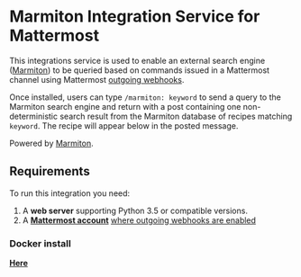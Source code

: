 # Marmiton Integration Service for Mattermost
This integrations service is used to enable an external search engine ([Marmiton](https://en.wikipedia.org/wiki/Marmiton)) to be queried based on commands issued in a Mattermost channel using Mattermost [outgoing webhooks](https://github.com/mattermost/platform/blob/master/doc/integrations/webhooks/Outgoing-Webhooks.md). 

Once installed, users can type `/marmiton: keyword` to send a query to the Marmiton search engine and return with a post containing one non-deterministic search result from the Marmiton database of recipes matching `keyword`. The recipe will appear below in the posted message. 

Powered by [Marmiton](http://www.marmiton.org/).

## Requirements
To run this integration you need:

1. A **web server** supporting Python 3.5 or compatible versions.
2. A **[Mattermost account](http://www.mattermost.org/)** [where outgoing webhooks are enabled](https://github.com/mattermost/platform/blob/master/doc/integrations/webhooks/Outgoing-Webhooks.md#enabling-outgoing-webhooks)

### Docker install
[**Here**](DOCKER.md)
